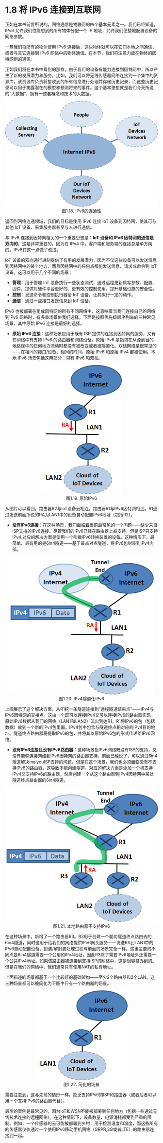 # 1.8 将 IPv6 连接到互联网


正如在本书前言所说的，网络通信是物联网的四个基本元素之一。我们已经知道，IPv6 允许我们位能想到的所有物体分配一个 IP 地址，允许我们便捷地配置设备的网络参数。

一旦我们将所有的物体使用 IPv6 连接后，这些物体就可以在它们本地之间通信，或者与其它连接到 IPv6 网络中的物体通信。在本节，我们将注意力放在物体的因特网侧的通信。

正如我们将在本书中看到的那样，由于我们的设备有能力连接到因特网中，所以产生了新的发展潜力和服务。比如，我们可以将无线传感器网络连接到一个集中的资源库，该资源库负责将接收到的所有信息进行处理并存储历史记录，而这些历史记录可以用于揭露潜在的模型和预测将来的事件。这个基本思想就是我们今天所说的“大数据”，拥有一整套概念和技术的大数据。

<center><img src="images/iot_in_five_days/1/image011.png" /></center>
<center>图1.18. IPv6的连通性</center>

返回到网络连通领域，我们的目标是使用 IPv6 连接 IoT 设备到因特网，使其可与其他 IoT 设备、采集服务器甚至与人进行通信。

与 IPv6 连接到因特网相关的一个重要思想是：**IoT 设备和 IPv6 因特网的通信是双向的**。这是非常重要的，因为在 IPv4 中，客户端和服务端的连接总是单方向的。IPv6在这一点做了改进。

IoT 设备的双向通行进制提供了有用的发展潜力，因为不仅这些设备可以发送信息到因特网中的某个地方，而且因特网中的任何点都能发送信息、请求或命令到 IoT 设备。这可以用于几个不同的场景：
* **管理**：用于管理 IoT 设备执行一些状态测试，通过远程更新默写参数、配置、固件，提供对硬件平台更好的、更有效的控制使用，提升基础设施的安全性。
* **控制**：发送命令和控制执行器给 IoT 设备，让其执行一定的动作。
* **通信**：通过一些接口发送信息到 IoT 设备。

IPv6 也被部署在组成因特网的所有不同网络中，这意味着当我们连接自己的网络到IPv6 网络时，有多重场景供我们选择。下面是按照优先级顺序列举的三种常见场景，其中原始 IPv6 连接是最好的选择。
* **原始 IPv6 连接**：这种场景应用于既有 ISP 提供的连接到因特网的服务，又有在网络中有支持 IPv6 的路由器和网络设备。原始 IPv6 是指包在从源到目的地路径中的任何地方流动时都没有被改变或者被隧道化。双栈网络是很常见的——在相同的接口/设备、相同的时间，原始 IPv6 和原始 IPv4 都被使用。本地 IPv6 场景包括这两部分：只有 IPv6 和双栈。

<center><img src="images/iot_in_five_days/1/image012.png" /></center>
<center>图1.19. 原始IPv6</center>

从图片可以看到，路由器R2与IoT设备云相连，路由器R1与IPv6因特网相连。R1通过发送前面所说的RA为LAN1中的设备自动配置IPv6地址（包括R2）。
* **没有IPv6连接**：在这种场景，我们面临着当前最常见的一个问题——缺少来自ISP支持的IPv6连接。尽管我们的IPv6已经在路由器上被支持，但是ISP只支持IPv4.对应的解决方案是使用一个叫做IPv6转换装置的设备。这种情形下，最简单、最有用的是6in4隧道——基于最点对点隧道，将IPv6包封装到IPv4内部。

<center><img src="images/iot_in_five_days/1/image013.png" /></center>
<center>图1.20. IPv4隧道化IPv6</center>

上图展示了这个解决方案，从R1挖一条隧道连接到“远程隧道结束点”——IPv4与IPv6因特网的交接点。这由一个既可以连接IPv4又可以连接IPv6的路由器实现。原始IPv6数据从我们的网络（LAN1和LAN2）流出到达R1，R1将IPv6的包（包括数据）放到一个新的IPv4包里面。IPv4包中包含与隧道终点相对应的IPv4目的地址。隧道终点路由器将提取IPv6的包，并将其以原始IPv6包的形式传递给IPv6网络。
* **没有IPv6连接且没有IPv6路由器**：这种场景指IPv6网络既没有ISP的支持，又没有能够连接网络到IPv6因特网的路由器支持。前面已经说了，可以通过6in4隧道解决meiyouISP支持的问题，但是在这个场景，我们也必须面临没有不支持IPv6的路由器，这导致不能创建隧道。对应的解决方案是添加一个机支持IPv4又支持IPv6的路由器，然后创建一个从这个路由器到IPv4因特网中某处隧道终点路由器的6in4隧道。


<center><img src="images/iot_in_five_days/1/image014.png" /></center>
<center>图1.21. 本地路由器不支持IPv6</center>

在这种场景中，新增了一个路由器R3。R3用于创建一个朝向隧道终点路由去的6in4隧道，同时也用于给我们的网络提供IPv6网关服务——发送RA到LAN1中的IPv6自动配置设备。封装/解封装处理过程与前面的场景完全一样。这里主要的不同点是6in4隧道需要一个公用的IPv4地址，因此R3除了需要IPv6地址外还需要一个公共IPv4地址。如果该路由器被连接到支持ISP的网络中，这是很容易办到的。但是在我们的网络中，我们通常只有使用NAT的私有地址。

上面描述的场景都基于一个比较好的基础架构——至少2个路由器和2个LAN。这三种场景都可以被简化为下图中只有一个路由器的场景。

<center><img src="images/iot_in_five_days/1/image015.png" /></center>
<center>图1.22. 简化的场景</center>

需要注意到，这与先前的情形一样，缺乏支持IPv6的ISP和路由器（或者后者可以用一个支持IPv6的路由器代替）。

最后的案例是最常见的，因为IoT和WSN不能被部署到任何地方（包括一些通过无线技术连接的远程网络）。在这种情形下，设备数量、电源消耗都受到严重的限制。例如，一个传感器的云可能被部署到乡村，用于检测温度和湿度，而这些所有的传感器仅仅通过一个使用IPv6移动手机网络（GRPR,3G或者LTE）的路由器连接到一起。



















